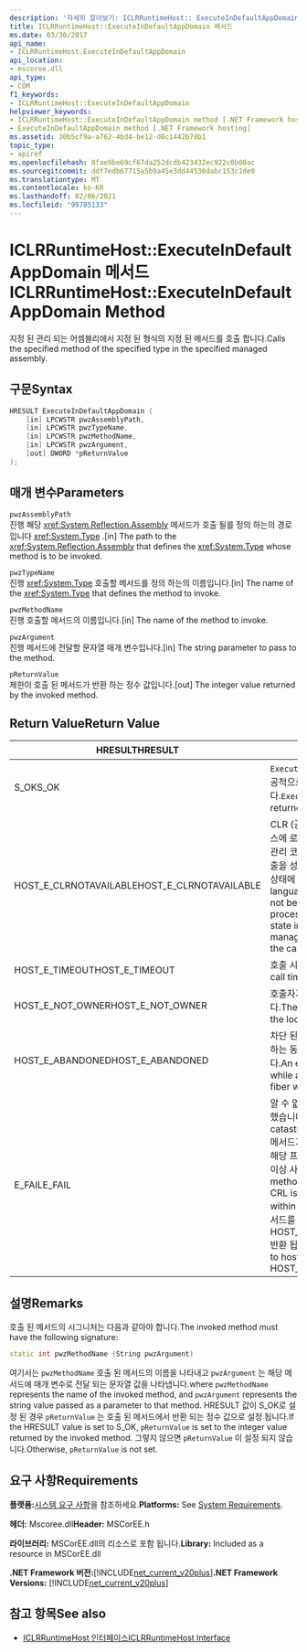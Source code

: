 ```yaml
---
description: '자세히 알아보기: ICLRRuntimeHost:: ExecuteInDefaultAppDomain 메서드'
title: ICLRRuntimeHost::ExecuteInDefaultAppDomain 메서드
ms.date: 03/30/2017
api_name:
- ICLRRuntimeHost.ExecuteInDefaultAppDomain
api_location:
- mscoree.dll
api_type:
- COM
f1_keywords:
- ICLRRuntimeHost::ExecuteInDefaultAppDomain
helpviewer_keywords:
- ICLRRuntimeHost::ExecuteInDefaultAppDomain method [.NET Framework hosting]
- ExecuteInDefaultAppDomain method [.NET Framework hosting]
ms.assetid: 30b5cf9a-a762-4bd4-be12-d6c1442b78b1
topic_type:
- apiref
ms.openlocfilehash: 0fae9be69cf67da252dcdb423432ec922c0b00ac
ms.sourcegitcommit: ddf7edb67715a5b9a45e3dd44536dabc153c1de0
ms.translationtype: MT
ms.contentlocale: ko-KR
ms.lasthandoff: 02/06/2021
ms.locfileid: "99785133"
---
```

# <a name="iclrruntimehostexecuteindefaultappdomain-method"></a><span data-ttu-id="d0c83-103">ICLRRuntimeHost::ExecuteInDefaultAppDomain 메서드</span><span class="sxs-lookup"><span data-stu-id="d0c83-103">ICLRRuntimeHost::ExecuteInDefaultAppDomain Method</span></span>

<span data-ttu-id="d0c83-104">지정 된 관리 되는 어셈블리에서 지정 된 형식의 지정 된 메서드를 호출 합니다.</span><span class="sxs-lookup"><span data-stu-id="d0c83-104">Calls the specified method of the specified type in the specified managed assembly.</span></span>  
  
## <a name="syntax"></a><span data-ttu-id="d0c83-105">구문</span><span class="sxs-lookup"><span data-stu-id="d0c83-105">Syntax</span></span>  
  
```cpp  
HRESULT ExecuteInDefaultAppDomain (  
    [in] LPCWSTR pwzAssemblyPath,  
    [in] LPCWSTR pwzTypeName,
    [in] LPCWSTR pwzMethodName,  
    [in] LPCWSTR pwzArgument,  
    [out] DWORD *pReturnValue  
);  
```  
  
## <a name="parameters"></a><span data-ttu-id="d0c83-106">매개 변수</span><span class="sxs-lookup"><span data-stu-id="d0c83-106">Parameters</span></span>  

 `pwzAssemblyPath`  
 <span data-ttu-id="d0c83-107">진행 해당 <xref:System.Reflection.Assembly> 메서드가 호출 될를 정의 하는의 경로입니다 <xref:System.Type> .</span><span class="sxs-lookup"><span data-stu-id="d0c83-107">[in] The path to the <xref:System.Reflection.Assembly> that defines the <xref:System.Type> whose method is to be invoked.</span></span>  
  
 `pwzTypeName`  
 <span data-ttu-id="d0c83-108">진행 <xref:System.Type> 호출할 메서드를 정의 하는의 이름입니다.</span><span class="sxs-lookup"><span data-stu-id="d0c83-108">[in] The name of the <xref:System.Type> that defines the method to invoke.</span></span>  
  
 `pwzMethodName`  
 <span data-ttu-id="d0c83-109">진행 호출할 메서드의 이름입니다.</span><span class="sxs-lookup"><span data-stu-id="d0c83-109">[in] The name of the method to invoke.</span></span>  
  
 `pwzArgument`  
 <span data-ttu-id="d0c83-110">진행 메서드에 전달할 문자열 매개 변수입니다.</span><span class="sxs-lookup"><span data-stu-id="d0c83-110">[in] The string parameter to pass to the method.</span></span>  
  
 `pReturnValue`  
 <span data-ttu-id="d0c83-111">제한이 호출 된 메서드가 반환 하는 정수 값입니다.</span><span class="sxs-lookup"><span data-stu-id="d0c83-111">[out] The integer value returned by the invoked method.</span></span>  
  
## <a name="return-value"></a><span data-ttu-id="d0c83-112">Return Value</span><span class="sxs-lookup"><span data-stu-id="d0c83-112">Return Value</span></span>  
  
|<span data-ttu-id="d0c83-113">HRESULT</span><span class="sxs-lookup"><span data-stu-id="d0c83-113">HRESULT</span></span>|<span data-ttu-id="d0c83-114">설명</span><span class="sxs-lookup"><span data-stu-id="d0c83-114">Description</span></span>|  
|-------------|-----------------|  
|<span data-ttu-id="d0c83-115">S_OK</span><span class="sxs-lookup"><span data-stu-id="d0c83-115">S_OK</span></span>|<span data-ttu-id="d0c83-116">`ExecuteInDefaultAppDomain` 성공적으로 반환 되었습니다.</span><span class="sxs-lookup"><span data-stu-id="d0c83-116">`ExecuteInDefaultAppDomain` returned successfully.</span></span>|  
|<span data-ttu-id="d0c83-117">HOST_E_CLRNOTAVAILABLE</span><span class="sxs-lookup"><span data-stu-id="d0c83-117">HOST_E_CLRNOTAVAILABLE</span></span>|<span data-ttu-id="d0c83-118">CLR (공용 언어 런타임)이 프로세스에 로드 되지 않았거나 CLR이 관리 코드를 실행할 수 없거나 호출을 성공적으로 처리할 수 없는 상태에 있습니다.</span><span class="sxs-lookup"><span data-stu-id="d0c83-118">The common language runtime (CLR) has not been loaded into a process, or the CLR is in a state in which it cannot run managed code or process the call successfully.</span></span>|  
|<span data-ttu-id="d0c83-119">HOST_E_TIMEOUT</span><span class="sxs-lookup"><span data-stu-id="d0c83-119">HOST_E_TIMEOUT</span></span>|<span data-ttu-id="d0c83-120">호출 시간이 초과 되었습니다.</span><span class="sxs-lookup"><span data-stu-id="d0c83-120">The call timed out.</span></span>|  
|<span data-ttu-id="d0c83-121">HOST_E_NOT_OWNER</span><span class="sxs-lookup"><span data-stu-id="d0c83-121">HOST_E_NOT_OWNER</span></span>|<span data-ttu-id="d0c83-122">호출자가 잠금을 소유 하지 않습니다.</span><span class="sxs-lookup"><span data-stu-id="d0c83-122">The caller does not own the lock.</span></span>|  
|<span data-ttu-id="d0c83-123">HOST_E_ABANDONED</span><span class="sxs-lookup"><span data-stu-id="d0c83-123">HOST_E_ABANDONED</span></span>|<span data-ttu-id="d0c83-124">차단 된 스레드나 파이버에서 대기 하는 동안 이벤트를 취소 했습니다.</span><span class="sxs-lookup"><span data-stu-id="d0c83-124">An event was canceled while a blocked thread or fiber was waiting on it.</span></span>|  
|<span data-ttu-id="d0c83-125">E_FAIL</span><span class="sxs-lookup"><span data-stu-id="d0c83-125">E_FAIL</span></span>|<span data-ttu-id="d0c83-126">알 수 없는 치명적인 오류가 발생 했습니다.</span><span class="sxs-lookup"><span data-stu-id="d0c83-126">An unknown catastrophic failure occurred.</span></span> <span data-ttu-id="d0c83-127">메서드가 E_FAIL 반환 하는 경우 해당 프로세스 내에서 CRL을 더 이상 사용할 수 없습니다.</span><span class="sxs-lookup"><span data-stu-id="d0c83-127">If a method returns E_FAIL, the CRL is no longer usable within the process.</span></span> <span data-ttu-id="d0c83-128">호스팅 메서드를 이후에 호출 하면 HOST_E_CLRNOTAVAILABLE 반환 됩니다.</span><span class="sxs-lookup"><span data-stu-id="d0c83-128">Subsequent calls to hosting methods return HOST_E_CLRNOTAVAILABLE.</span></span>|  
  
## <a name="remarks"></a><span data-ttu-id="d0c83-129">설명</span><span class="sxs-lookup"><span data-stu-id="d0c83-129">Remarks</span></span>  

 <span data-ttu-id="d0c83-130">호출 된 메서드의 시그니처는 다음과 같아야 합니다.</span><span class="sxs-lookup"><span data-stu-id="d0c83-130">The invoked method must have the following signature:</span></span>  
  
```cpp  
static int pwzMethodName (String pwzArgument)  
```  
  
 <span data-ttu-id="d0c83-131">여기서는 `pwzMethodName` 호출 된 메서드의 이름을 나타내고 `pwzArgument` 는 해당 메서드에 매개 변수로 전달 되는 문자열 값을 나타냅니다.</span><span class="sxs-lookup"><span data-stu-id="d0c83-131">where `pwzMethodName` represents the name of the invoked method, and `pwzArgument` represents the string value passed as a parameter to that method.</span></span> <span data-ttu-id="d0c83-132">HRESULT 값이 S_OK로 설정 된 경우 `pReturnValue` 는 호출 된 메서드에서 반환 되는 정수 값으로 설정 됩니다.</span><span class="sxs-lookup"><span data-stu-id="d0c83-132">If the HRESULT value is set to S_OK, `pReturnValue` is set to the integer value returned by the invoked method.</span></span> <span data-ttu-id="d0c83-133">그렇지 않으면 `pReturnValue` 이 설정 되지 않습니다.</span><span class="sxs-lookup"><span data-stu-id="d0c83-133">Otherwise, `pReturnValue` is not set.</span></span>  
  
## <a name="requirements"></a><span data-ttu-id="d0c83-134">요구 사항</span><span class="sxs-lookup"><span data-stu-id="d0c83-134">Requirements</span></span>  

 <span data-ttu-id="d0c83-135">**플랫폼:**[시스템 요구 사항](../../get-started/system-requirements.md)을 참조하세요.</span><span class="sxs-lookup"><span data-stu-id="d0c83-135">**Platforms:** See [System Requirements](../../get-started/system-requirements.md).</span></span>  
  
 <span data-ttu-id="d0c83-136">**헤더:** Mscoree.dll</span><span class="sxs-lookup"><span data-stu-id="d0c83-136">**Header:** MSCorEE.h</span></span>  
  
 <span data-ttu-id="d0c83-137">**라이브러리:** MSCorEE.dll의 리소스로 포함 됩니다.</span><span class="sxs-lookup"><span data-stu-id="d0c83-137">**Library:** Included as a resource in MSCorEE.dll</span></span>  
  
 <span data-ttu-id="d0c83-138">**.NET Framework 버전:**[!INCLUDE[net_current_v20plus](../../../../includes/net-current-v20plus-md.md)]</span><span class="sxs-lookup"><span data-stu-id="d0c83-138">**.NET Framework Versions:** [!INCLUDE[net_current_v20plus](../../../../includes/net-current-v20plus-md.md)]</span></span>  
  
## <a name="see-also"></a><span data-ttu-id="d0c83-139">참고 항목</span><span class="sxs-lookup"><span data-stu-id="d0c83-139">See also</span></span>

- [<span data-ttu-id="d0c83-140">ICLRRuntimeHost 인터페이스</span><span class="sxs-lookup"><span data-stu-id="d0c83-140">ICLRRuntimeHost Interface</span></span>](iclrruntimehost-interface.md)

